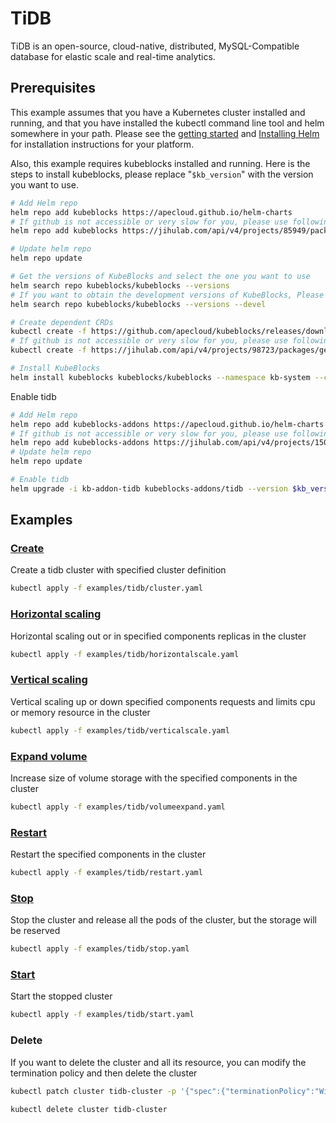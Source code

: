 # TiDB

TiDB is an open-source, cloud-native, distributed, MySQL-Compatible database for elastic scale and real-time analytics.

## Prerequisites

This example assumes that you have a Kubernetes cluster installed and running, and that you have installed the kubectl command line tool and helm somewhere in your path. Please see the [getting started](https://kubernetes.io/docs/setup/)  and [Installing Helm](https://helm.sh/docs/intro/install/) for installation instructions for your platform.

Also, this example requires kubeblocks installed and running. Here is the steps to install kubeblocks, please replace "`$kb_version`" with the version you want to use.
```bash
# Add Helm repo 
helm repo add kubeblocks https://apecloud.github.io/helm-charts
# If github is not accessible or very slow for you, please use following repo instead
helm repo add kubeblocks https://jihulab.com/api/v4/projects/85949/packages/helm/stable

# Update helm repo
helm repo update

# Get the versions of KubeBlocks and select the one you want to use
helm search repo kubeblocks/kubeblocks --versions
# If you want to obtain the development versions of KubeBlocks, Please add the '--devel' parameter as the following command
helm search repo kubeblocks/kubeblocks --versions --devel

# Create dependent CRDs
kubectl create -f https://github.com/apecloud/kubeblocks/releases/download/v$kb_version/kubeblocks_crds.yaml
# If github is not accessible or very slow for you, please use following command instead
kubectl create -f https://jihulab.com/api/v4/projects/98723/packages/generic/kubeblocks/v$kb_version/kubeblocks_crds.yaml

# Install KubeBlocks
helm install kubeblocks kubeblocks/kubeblocks --namespace kb-system --create-namespace --version="$kb_version"
```
Enable tidb
```bash
# Add Helm repo 
helm repo add kubeblocks-addons https://apecloud.github.io/helm-charts
# If github is not accessible or very slow for you, please use following repo instead
helm repo add kubeblocks-addons https://jihulab.com/api/v4/projects/150246/packages/helm/stable
# Update helm repo
helm repo update

# Enable tidb 
helm upgrade -i kb-addon-tidb kubeblocks-addons/tidb --version $kb_version -n kb-system  
``` 

## Examples

### [Create](cluster.yaml) 
Create a tidb cluster with specified cluster definition 
```bash
kubectl apply -f examples/tidb/cluster.yaml
```

### [Horizontal scaling](horizontalscale.yaml)
Horizontal scaling out or in specified components replicas in the cluster
```bash
kubectl apply -f examples/tidb/horizontalscale.yaml
```

### [Vertical scaling](verticalscale.yaml)
Vertical scaling up or down specified components requests and limits cpu or memory resource in the cluster
```bash
kubectl apply -f examples/tidb/verticalscale.yaml
```

### [Expand volume](volumeexpand.yaml)
Increase size of volume storage with the specified components in the cluster
```bash
kubectl apply -f examples/tidb/volumeexpand.yaml
```

### [Restart](restart.yaml)
Restart the specified components in the cluster
```bash
kubectl apply -f examples/tidb/restart.yaml
```

### [Stop](stop.yaml)
Stop the cluster and release all the pods of the cluster, but the storage will be reserved
```bash
kubectl apply -f examples/tidb/stop.yaml
```

### [Start](start.yaml)
Start the stopped cluster
```bash
kubectl apply -f examples/tidb/start.yaml
```

### Delete
If you want to delete the cluster and all its resource, you can modify the termination policy and then delete the cluster
```bash
kubectl patch cluster tidb-cluster -p '{"spec":{"terminationPolicy":"WipeOut"}}' --type="merge"

kubectl delete cluster tidb-cluster
```
